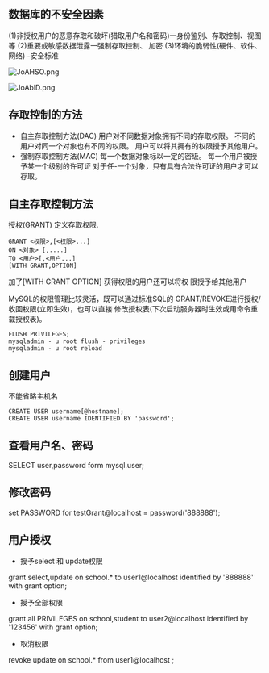 ## 数据库的不安全因素

(1)非授权用户的恶意存取和破坏(猎取用户名和密码)一身份鉴别、存取控制、视图等
(2)重要或敏感数据泄露一强制存取控制、 加密
(3)环境的脆弱性(硬件、软件、网络) -安全标准

![JoAHSO.png](https://s1.ax1x.com/2020/04/29/JoAHSO.png)

![JoAblD.png](https://s1.ax1x.com/2020/04/29/JoAblD.png)

## 存取控制的方法

- 自主存取控制方法(DAC)
  用户对不同数据对象拥有不同的存取权限。
  不同的用户对同一个对象也有不同的权限。
  用户可以将其拥有的权限授予其他用户。
- 强制存取控制方法(MAC)
  每一个数据对象标以一定的密级。
  每一个用户被授予某一个级别的许可证
  对于任-一个对象，只有具有合法许可证的用户才可以存取。

## 自主存取控制方法

授权(GRANT)
定义存取权限.

```
GRANT <权限>,[<权限>...]
ON <对象> [,....]
TO <用户>[,<用户...] 
[WITH GRANT,OPTION]
```

加了[WITH GRANT OPTION] 获得权限的用户还可以将权
限授予给其他用户

MySQL的权限管理比较灵活，既可以通过标准SQL的
GRANT/REVOKE进行授权/收回权限(立即生效)，也可以直接
修改授权表(下次启动服务器时生效或用命令重载授权表)。

```
FLUSH PRIVILEGES;
mysqladmin - u root flush - privileges
mysqladmin - u root reload
```

## 创建用户

不能省略主机名

```
CREATE USER username[@hostname];
CREATE USER username IDENTIFIED BY 'password';
```

## 查看用户名、密码

SELECT user,password form mysql.user;

## 修改密码

set PASSWORD for testGrant@localhost = password('888888');

## 用户授权

- 授予select 和 update权限

grant select,update on school.* to  user1@localhost identified by '888888' with grant option;

- 授予全部权限

grant all PRIVILEGES on school,student to user2@localhost identified by '123456' with grant option;

- 取消权限

revoke update on school.* from user1@localhost ;

